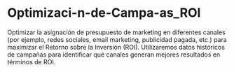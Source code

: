 # Optimizaci-n-de-Campa-as_ROI
Optimizar la asignación de presupuesto de marketing en diferentes canales (por ejemplo, redes sociales, email marketing, publicidad pagada, etc.) para maximizar el Retorno sobre la Inversión (ROI). Utilizaremos datos históricos de campañas para identificar qué canales generan mejores resultados en términos de ROI.

